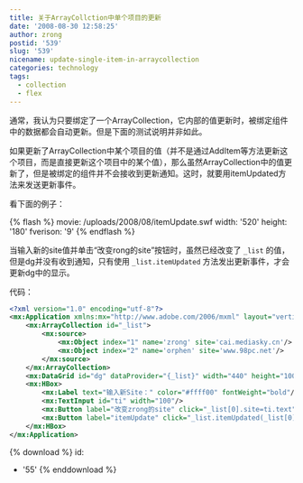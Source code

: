 ```yaml
---
title: 关于ArrayCollction中单个项目的更新
date: '2008-08-30 12:58:25'
author: zrong
postid: '539'
slug: '539'
nicename: update-single-item-in-arraycollection
categories: technology
tags:
  - collection
  - flex
---
```


通常，我认为只要绑定了一个ArrayCollection，它内部的值更新时，被绑定组件中的数据都会自动更新。但是下面的测试说明并非如此。

如果更新了ArrayCollection中某个项目的值（并不是通过AddItem等方法更新这个项目，而是直接更新这个项目中的某个值），那么虽然ArrayCollection中的值更新了，但是被绑定的组件并不会接收到更新通知。这时，就要用itemUpdated方法来发送更新事件。

看下面的例子：  
<!--more-->  

{% flash %}
movie: /uploads/2008/08/itemUpdate.swf
width: '520'
height: '180'
fverison: '9'
{% endflash %}  

当输入新的site值并单击“改变rong的site”按钮时，虽然已经改变了 `_list` 的值，但是dg并没有收到通知，只有使用 `_list.itemUpdated` 方法发出更新事件，才会更新dg中的显示。  

代码：

``` XML
<?xml version="1.0" encoding="utf-8"?>
<mx:Application xmlns:mx="http://www.adobe.com/2006/mxml" layout="vertical" fontSize="12" width="500" height="160">
    <mx:ArrayCollection id="_list">
        <mx:source>
            <mx:Object index="1" name='zrong' site='cai.mediasky.cn'/>
            <mx:Object index="2" name='orphen' site='www.98pc.net'/>
        </mx:source>
    </mx:ArrayCollection>
    <mx:DataGrid id="dg" dataProvider="{_list}" width="440" height="100"/>
    <mx:HBox>
        <mx:Label text="输入新Site：" color="#ffff00" fontWeight="bold"/>
        <mx:TextInput id="ti" width="100"/>
        <mx:Button label="改变zrong的site" click="_list[0].site=ti.text"/>
        <mx:Button label="itemUpdate" click="_list.itemUpdated(_list[0])"/>
    </mx:HBox>  
</mx:Application>
```

{% download %}
id:
  - '55'
{% enddownload %}

